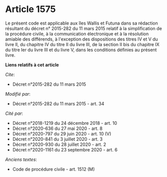 # Article 1575

Le présent code est applicable aux îles Wallis et Futuna dans sa rédaction résultant du décret n° 2015-282 du 11 mars 2015
relatif à la simplification de la procédure civile, à la communication électronique et à la résolution amiable des
différends, à l'exception des dispositions des titres IV et V du livre II, du chapitre IV du titre II du livre III, de la
section II bis du chapitre IX du titre Ier du livre III et du livre V, dans les conditions définies au présent livre.

**Liens relatifs à cet article**

_Cite_:

  - Décret n°2015-282 du 11 mars 2015

_Modifié par_:

  - Décret n°2015-282 du 11 mars 2015 - art. 34

_Cité par_:

  - Décret n°2018-1219 du 24 décembre 2018 - art. 10
  - Décret n°2020-636 du 27 mai 2020 - art. 8
  - Décret n°2020-797 du 29 juin 2020 - art. 10 (V)
  - Décret n°2020-841 du 3 juillet 2020 - art. 3
  - Décret n°2020-930 du 28 juillet 2020 - art. 2
  - Décret n°2020-1161 du 23 septembre 2020 - art. 6

_Anciens textes_:

  - Code de procédure civile - art. 1512 (M)
